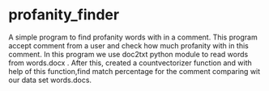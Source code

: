 # profanity_finder
A simple program to find profanity words with in a comment.
This program accept comment from a user and check how much profanity with in this comment. In this program we use doc2txt python module
to read words from words.docx . After this, created a countvectorizer function and with help of this function,find match percentage
for the comment comparing wit our data set words.docs.
